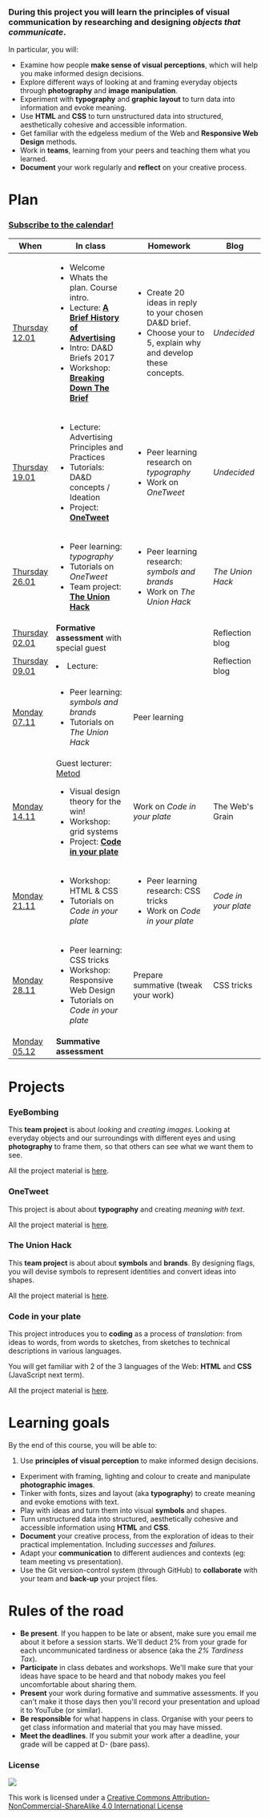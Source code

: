 <!--# Web Design principles-->

### During this project you will learn the principles of visual communication by researching and designing *objects that communicate*. 

In particular, you will:

* Examine how people **make sense of visual perceptions**, which will help you make informed design decisions.
* Explore different ways of looking at and framing everyday objects through **photography** and **image manipulation**.
* Experiment with **typography** and **graphic layout** to turn data into information and evoke meaning.
* Use **HTML** and **CSS** to turn unstructured data into structured, aesthetically cohesive and accessible information.
* Get familiar with the edgeless medium of the Web and **Responsive Web Design** methods.
* Work in **teams**, learning from your peers and teaching them what you learned.
* **Document** your work regularly and **reflect** on your creative process.


# Plan

### [Subscribe to the calendar!](https://www.google.com/calendar/ical/rave.ac.uk_agop0ff7kdgdc289jdrl5021gs%40group.calendar.google.com/public/basic.ics)

When | In class | Homework | Blog 
---- | -------- | -------- | ----
[Thursday<br>12.01](sessions/01)| <ul><li>Welcome <li>Whats the plan. Course intro. <li>Lecture: [**A Brief History of Advertising**](#eyebombing) <li> Intro: DA&D Briefs 2017<li>Workshop: [**Breaking Down The Brief**](http://www.dandad.org/en/d-ad-how-to-break-down-a-brief-new-blood-advice/) | <ul><li>Create 20 ideas in reply to your chosen DA&D brief.<li>Choose your to 5, explain why and develop these concepts.  | *Undecided*
[Thursday<br>19.01](sessions/02)| <ul><li>Lecture: Advertising Principles and Practices <li>Tutorials: DA&D concepts / Ideation <li>Project: [**OneTweet**](#onetweet) | <ul><li>Peer learning research on *typography* <li>Work on *OneTweet* | *Undecided*
[Thursday<br>26.01](sessions/03)| <ul><li>Peer learning: *typography*  <li>Tutorials on *OneTweet* <li>Team project: [**The Union Hack**](#the-union-hack)  | <ul><li>Peer learning research: *symbols and brands* <li>Work on *The Union Hack* | *The Union Hack*
[Thursday<br>02.01](sessions/04)|  **Formative assessment** with special guest |  | Reflection blog
[Thursday<br>09.01](sessions/04)|  <li> Lecture:  |  | Reflection blog
[Monday<br>07.11](sessions/05)| <ul><li>Peer learning: *symbols and brands* <li>Tutorials on *The Union Hack* | Peer learning
[Monday<br>14.11](sessions/07)| Guest lecturer: [Metod](https://twitter.com/metodb) <ul><li>Visual design theory for the win! <li>Workshop: grid systems  <li>Project: [**Code in your plate**](#code-in-your-plate) | Work on *Code in your plate* | The Web's Grain
[Monday<br>21.11](sessions/08)| <ul><li>Workshop: HTML & CSS <li>Tutorials on *Code in your plate* |  <ul><li>Peer learning research: CSS tricks <li>Work on *Code in your plate* | *Code in your plate*
[Monday<br>28.11](sessions/09)| <ul><li>Peer learning: CSS tricks <li>Workshop: Responsive Web Design<li>Tutorials on *Code in your plate* | Prepare summative (tweak your work) | CSS tricks
[Monday<br>05.12](sessions/10)| **Summative assessment**

<!-- <li>Workshop: how to present your work -->

# Projects

### EyeBombing

This **team project** is about *looking* and *creating images*. Looking at everyday objects and our surroundings with different eyes and using **photography** to frame them, so that others can see what we want them to see.

All the project material is [here](projects/eye-bombing).

### OneTweet

This project is about about **typography** and creating *meaning with text*.

All the project material is [here](projects/one-tweet).

### The Union Hack

This **team project** is about about **symbols** and **brands**. By designing flags, you will devise symbols to represent identities and convert ideas into shapes. 

All the project material is [here](projects/union-hack).

### Code in your plate

This project introduces you to **coding** as a process of *translation*: from ideas to words, from words to sketches, from sketches to technical descriptions in various languages. 

You will get familiar with 2 of the 3 languages of the Web: **HTML** and **CSS** (JavaScript next term).

All the project material is [here](projects/code-in-your-plate).


# Learning goals

By the end of this course, you will be able to:

1. Use **principles of visual perception** to make informed design decisions.
* Experiment with framing, lighting and colour to create and manipulate **photographic images**.
* Tinker with fonts, sizes and layout (aka **typography**) to create meaning and evoke emotions with text.
* Play with ideas and turn them into visual **symbols** and shapes.
* Turn unstructured data into structured, aesthetically cohesive and accessible information using **HTML** and **CSS**.
* **Document** your creative process, from the exploration of ideas to their practical implementation. Including *successes* and *failures*.
* Adapt your **communication** to different audiences and contexts (eg: team meeting vs presentation).
* Use the Git version-control system (through GitHub) to **collaborate** with your team and **back-up** your project files.


# Rules of the road

* **Be present**. If you happen to be late or absent, make sure you email me about it before a session starts. We'll deduct 2% from your grade for each uncommunicated tardiness or absence (aka the *2% Tardiness Tax*).
* **Participate** in class debates and workshops. We'll make sure that your ideas have space to be heard and that nobody makes you feel uncomfortable about sharing them.
* **Present** your work during formative and summative assessments. If you can't make it those days then you'll record your presentation and upload it to YouTube (or similar).
* **Be responsible** for what happens in class. Organise with your peers to get class information and material that you may have missed.
* **Meet the deadlines**. If you submit your work after a deadline, your grade will be capped at D- (bare pass).


### License

[![](https://i.creativecommons.org/l/by-nc-sa/4.0/88x31.png)](http://creativecommons.org/licenses/by-nc-sa/4.0)

This work is licensed under a [Creative Commons Attribution-NonCommercial-ShareAlike 4.0 International License ](http://creativecommons.org/licenses/by-nc-sa/4.0)



